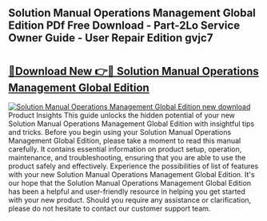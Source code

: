## Solution Manual Operations Management Global Edition PDf Free Download - Part-2Lo Service Owner Guide - User Repair Edition gvjc7

# <h2><a href="http://bc71164.oget.top/?id=Solution+Manual+Operations+Management+Global+Edition">🔗Download New 👉🔴 Solution Manual Operations Management Global Edition</a></h2>

[![Solution Manual Operations Management Global Edition new download](https://i.imgur.com/5g1atiW.png)](http://bc71164.oget.top/?id=Solution+Manual+Operations+Management+Global+Edition)
Product Insights This guide unlocks the hidden potential of your new Solution Manual Operations Management Global Edition with insightful tips and tricks. Before you begin using your Solution Manual Operations Management Global Edition, please take a moment to read this manual carefully. It contains essential information on product setup, operation, maintenance, and troubleshooting, ensuring that you are able to use the product safely and effectively. Experience the possibilities of list of features with your new Solution Manual Operations Management Global Edition. It's our hope that the Solution Manual Operations Management Global Edition has been a helpful and user-friendly resource in helping you get started with your new product. Should you require any assistance or clarification, please do not hesitate to contact our customer support team.
